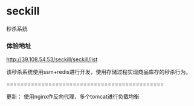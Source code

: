 # seckill
秒杀系统


### 体验地址
http://39.108.54.53/seckill/seckill/list

该秒杀系统使用ssm+redis进行开发，使用存储过程实现商品库存的秒杀行为。

=============================================

更新：
使用nginx作反向代理，多个tomcat进行负载均衡
